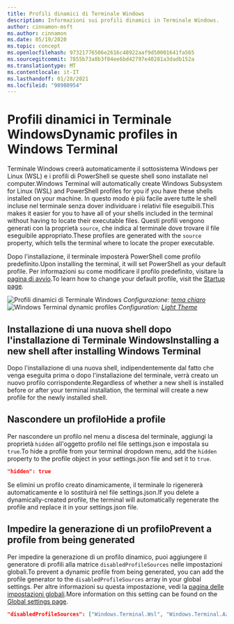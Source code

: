 ```yaml
---
title: Profili dinamici di Terminale Windows
description: Informazioni sui profili dinamici in Terminale Windows.
author: cinnamon-msft
ms.author: cinnamon
ms.date: 05/19/2020
ms.topic: concept
ms.openlocfilehash: 97321776506e2616c48922aaf9d50001641fa565
ms.sourcegitcommit: 7855b73a8b3f84ee6bd42797e40281a3dadb152a
ms.translationtype: MT
ms.contentlocale: it-IT
ms.lasthandoff: 01/28/2021
ms.locfileid: "98980954"
---
```

# <a name="dynamic-profiles-in-windows-terminal"></a><span data-ttu-id="267dd-103">Profili dinamici in Terminale Windows</span><span class="sxs-lookup"><span data-stu-id="267dd-103">Dynamic profiles in Windows Terminal</span></span>

<span data-ttu-id="267dd-104">Terminale Windows creerà automaticamente il sottosistema Windows per Linux (WSL) e i profili di PowerShell se queste shell sono installate nel computer.</span><span class="sxs-lookup"><span data-stu-id="267dd-104">Windows Terminal will automatically create Windows Subsystem for Linux (WSL) and PowerShell profiles for you if you have these shells installed on your machine.</span></span> <span data-ttu-id="267dd-105">In questo modo è più facile avere tutte le shell incluse nel terminale senza dover individuare i relativi file eseguibili.</span><span class="sxs-lookup"><span data-stu-id="267dd-105">This makes it easier for you to have all of your shells included in the terminal without having to locate their executable files.</span></span> <span data-ttu-id="267dd-106">Questi profili vengono generati con la proprietà `source`, che indica al terminale dove trovare il file eseguibile appropriato.</span><span class="sxs-lookup"><span data-stu-id="267dd-106">These profiles are generated with the `source` property, which tells the terminal where to locate the proper executable.</span></span>

<span data-ttu-id="267dd-107">Dopo l'installazione, il terminale imposterà PowerShell come profilo predefinito.</span><span class="sxs-lookup"><span data-stu-id="267dd-107">Upon installing the terminal, it will set PowerShell as your default profile.</span></span> <span data-ttu-id="267dd-108">Per informazioni su come modificare il profilo predefinito, visitare la [pagina di avvio](./customize-settings/startup.md).</span><span class="sxs-lookup"><span data-stu-id="267dd-108">To learn how to change your default profile, visit the [Startup page](./customize-settings/startup.md).</span></span>

<span data-ttu-id="267dd-109">![Profili dinamici di Terminale Windows](./images/dynamic-profiles.png)
_Configurazione: [tema chiaro](./custom-terminal-gallery/frosted-glass-theme.md)_</span><span class="sxs-lookup"><span data-stu-id="267dd-109">![Windows Terminal dynamic profiles](./images/dynamic-profiles.png)
_Configuration: [Light Theme](./custom-terminal-gallery/frosted-glass-theme.md)_</span></span>

## <a name="installing-a-new-shell-after-installing-windows-terminal"></a><span data-ttu-id="267dd-110">Installazione di una nuova shell dopo l'installazione di Terminale Windows</span><span class="sxs-lookup"><span data-stu-id="267dd-110">Installing a new shell after installing Windows Terminal</span></span>

<span data-ttu-id="267dd-111">Dopo l'installazione di una nuova shell, indipendentemente dal fatto che venga eseguita prima o dopo l'installazione del terminale, verrà creato un nuovo profilo corrispondente.</span><span class="sxs-lookup"><span data-stu-id="267dd-111">Regardless of whether a new shell is installed before or after your terminal installation, the terminal will create a new profile for the newly installed shell.</span></span>

## <a name="hide-a-profile"></a><span data-ttu-id="267dd-112">Nascondere un profilo</span><span class="sxs-lookup"><span data-stu-id="267dd-112">Hide a profile</span></span>

<span data-ttu-id="267dd-113">Per nascondere un profilo nel menu a discesa del terminale, aggiungi la proprietà `hidden` all'oggetto profilo nel file settings.json e impostala su `true`.</span><span class="sxs-lookup"><span data-stu-id="267dd-113">To hide a profile from your terminal dropdown menu, add the `hidden` property to the profile object in your settings.json file and set it to `true`.</span></span>

```json
"hidden": true
```

<span data-ttu-id="267dd-114">Se elimini un profilo creato dinamicamente, il terminale lo rigenererà automaticamente e lo sostituirà nel file settings.json.</span><span class="sxs-lookup"><span data-stu-id="267dd-114">If you delete a dynamically-created profile, the terminal will automatically regenerate the profile and replace it in your settings.json file.</span></span>

## <a name="prevent-a-profile-from-being-generated"></a><span data-ttu-id="267dd-115">Impedire la generazione di un profilo</span><span class="sxs-lookup"><span data-stu-id="267dd-115">Prevent a profile from being generated</span></span>

<span data-ttu-id="267dd-116">Per impedire la generazione di un profilo dinamico, puoi aggiungere il generatore di profili alla matrice `disabledProfileSources` nelle impostazioni globali.</span><span class="sxs-lookup"><span data-stu-id="267dd-116">To prevent a dynamic profile from being generated, you can add the profile generator to the `disabledProfileSources` array in your global settings.</span></span> <span data-ttu-id="267dd-117">Per altre informazioni su questa impostazione, vedi la [pagina delle impostazioni globali](./customize-settings/startup.md#disable-dynamic-profiles).</span><span class="sxs-lookup"><span data-stu-id="267dd-117">More information on this setting can be found on the [Global settings page](./customize-settings/startup.md#disable-dynamic-profiles).</span></span>

```json
"disabledProfileSources": ["Windows.Terminal.Wsl", "Windows.Terminal.Azure", "Windows.Terminal.PowershellCore"]
```

